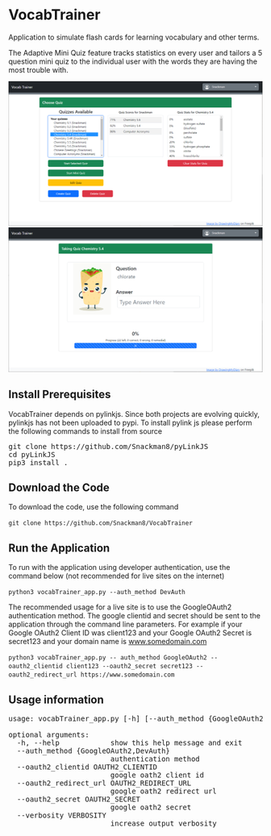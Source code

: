 # VocabTrainer

Application to simulate flash cards for learning vocabulary and other terms.

The Adaptive Mini Quiz feature tracks statistics on every user and tailors a 5 question mini quiz to the individual user with the words they are having the most trouble with.

<img width=600 src="https://github.com/Snackman8/VocabTrainer/raw/main/docs/ChooseQuiz.png">

<img width=600 src="https://github.com/Snackman8/VocabTrainer/raw/main/docs/TakeQuiz.png">

## Install Prerequisites

VocabTrainer depends on pylinkjs.  Since both projects are evolving quickly, pylinkjs has not been uploaded to pypi.  To install pylink js please perform the following commands to install from source

<pre>
git clone https://github.com/Snackman8/pyLinkJS
cd pyLinkJS
pip3 install .
</pre>

## Download the Code

To download the code, use the following command

`git clone https://github.com/Snackman8/VocabTrainer`

## Run the Application

To run with the application using developer authentication, use the command below (not recommended for live sites on the internet)

`python3 vocabTrainer_app.py --auth_method DevAuth`

The recommended usage for a live site is to use the GoogleOAuth2 authentication method.  The google clientid and secret should be sent to the application through the command line parameters.  For example if your Google OAuth2 Client ID was client123 and your Google OAuth2 Secret is secret123 and your domain name is www.somedomain.com 

`python3 vocabTrainer_app.py -- auth_method GoogleOAuth2 --oauth2_clientid client123 --oauth2_secret secret123 --oauth2_redirect_url https://www.somedomain.com`

## Usage information

<pre>
usage: vocabTrainer_app.py [-h] [--auth_method {GoogleOAuth2,DevAuth}] [--oauth2_clientid OAUTH2_CLIENTID] [--oauth2_redirect_url OAUTH2_REDIRECT_URL] [--oauth2_secret OAUTH2_SECRET] [--verbosity VERBOSITY]

optional arguments:
  -h, --help            show this help message and exit
  --auth_method {GoogleOAuth2,DevAuth}
                        authentication method
  --oauth2_clientid OAUTH2_CLIENTID
                        google oath2 client id
  --oauth2_redirect_url OAUTH2_REDIRECT_URL
                        google oath2 redirect url
  --oauth2_secret OAUTH2_SECRET
                        google oath2 secret
  --verbosity VERBOSITY
                        increase output verbosity
</pre>
